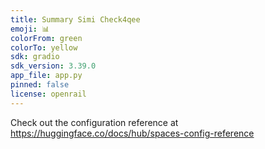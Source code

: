```yaml
---
title: Summary Simi Check4qee
emoji: 📊
colorFrom: green
colorTo: yellow
sdk: gradio
sdk_version: 3.39.0
app_file: app.py
pinned: false
license: openrail
---
```


Check out the configuration reference at https://huggingface.co/docs/hub/spaces-config-reference
